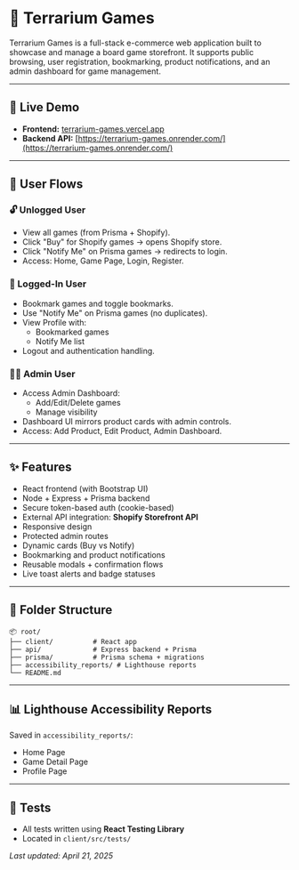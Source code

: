 # 🎲 Terrarium Games

Terrarium Games is a full-stack e-commerce web application built to showcase and manage a board game storefront. It supports public browsing, user registration, bookmarking, product notifications, and an admin dashboard for game management.

---

## 🚀 Live Demo

- **Frontend:** [terrarium-games.vercel.app](https://terrarium-games-client.vercel.app)
- **Backend API:** [https://terrarium-games.onrender.com/](https://terrarium-games.onrender.com/)


---

## 👤 User Flows

### 🔓 Unlogged User
- View all games (from Prisma + Shopify).
- Click "Buy" for Shopify games → opens Shopify store.
- Click "Notify Me" on Prisma games → redirects to login.
- Access: Home, Game Page, Login, Register.

### 🔐 Logged-In User
- Bookmark games and toggle bookmarks.
- Use "Notify Me" on Prisma games (no duplicates).
- View Profile with:
  - Bookmarked games
  - Notify Me list
- Logout and authentication handling.

### 👩‍💼 Admin User
- Access Admin Dashboard:
  - Add/Edit/Delete games
  - Manage visibility
- Dashboard UI mirrors product cards with admin controls.
- Access: Add Product, Edit Product, Admin Dashboard.

---

## ✨ Features

- React frontend (with Bootstrap UI)
- Node + Express + Prisma backend
- Secure token-based auth (cookie-based)
- External API integration: **Shopify Storefront API**
- Responsive design
- Protected admin routes
- Dynamic cards (Buy vs Notify)
- Bookmarking and product notifications
- Reusable modals + confirmation flows
- Live toast alerts and badge statuses

---

## 📁 Folder Structure

```
📦 root/
├── client/          # React app
├── api/             # Express backend + Prisma
├── prisma/          # Prisma schema + migrations
├── accessibility_reports/ # Lighthouse reports
└── README.md
```

---

## 📊 Lighthouse Accessibility Reports
Saved in `accessibility_reports/`:
- Home Page
- Game Detail Page
- Profile Page

---

## 🧪 Tests

- All tests written using **React Testing Library**
- Located in `client/src/tests/`


_Last updated: April 21, 2025_

